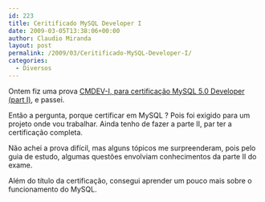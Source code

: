 ```yaml
---
id: 223
title: Ceritificado MySQL Developer I
date: 2009-03-05T13:38:06+00:00
author: Claudio Miranda
layout: post
permalink: /2009/03/Ceritificado-MySQL-Developer-I/
categories:
  - Diversos
---
```

Ontem fiz uma prova [CMDEV-I, para certifica&ccedil;&atilde;o MySQL 5.0 Developer (part I)](http://www.mysql.com/certification/index.html), e passei.

Ent&atilde;o a pergunta, porque certificar em MySQL ? Pois foi exigido para um projeto onde vou trabalhar. Ainda tenho de fazer a parte II, par ter a certifica&ccedil;&atilde;o completa.

N&atilde;o achei a prova dif&iacute;cil, mas alguns t&oacute;picos me surpreenderam, pois pelo guia de estudo, algumas quest&otilde;es envolviam conhecimentos da parte II do exame.

Al&eacute;m do t&iacute;tulo da certifica&ccedil;&atilde;o, consegui aprender um pouco mais sobre o funcionamento do MySQL.
